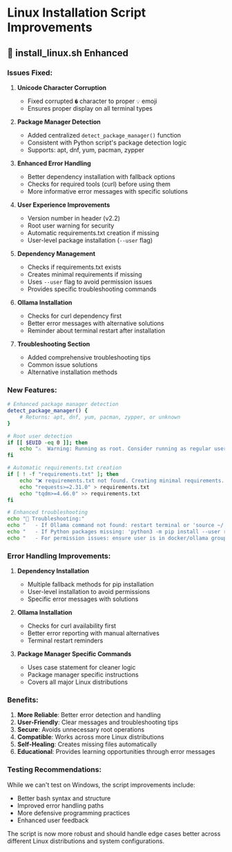 # Linux Installation Script Improvements

## 🔧 **install_linux.sh Enhanced**

### **Issues Fixed:**

1. **Unicode Character Corruption**
   - Fixed corrupted `�` character to proper `💡` emoji
   - Ensures proper display on all terminal types

2. **Package Manager Detection**
   - Added centralized `detect_package_manager()` function
   - Consistent with Python script's package detection logic
   - Supports: apt, dnf, yum, pacman, zypper

3. **Enhanced Error Handling**
   - Better dependency installation with fallback options
   - Checks for required tools (curl) before using them
   - More informative error messages with specific solutions

4. **User Experience Improvements**
   - Version number in header (v2.2)
   - Root user warning for security
   - Automatic requirements.txt creation if missing
   - User-level package installation (`--user` flag)

5. **Dependency Management**
   - Checks if requirements.txt exists
   - Creates minimal requirements if missing
   - Uses `--user` flag to avoid permission issues
   - Provides specific troubleshooting commands

6. **Ollama Installation**
   - Checks for curl dependency first
   - Better error messages with alternative solutions
   - Reminder about terminal restart after installation

7. **Troubleshooting Section**
   - Added comprehensive troubleshooting tips
   - Common issue solutions
   - Alternative installation methods

### **New Features:**

```bash
# Enhanced package manager detection
detect_package_manager() {
    # Returns: apt, dnf, yum, pacman, zypper, or unknown
}

# Root user detection
if [[ $EUID -eq 0 ]]; then
    echo "⚠️  Warning: Running as root. Consider running as regular user."
fi

# Automatic requirements.txt creation
if [ ! -f "requirements.txt" ]; then
    echo "❌ requirements.txt not found. Creating minimal requirements..."
    echo "requests>=2.31.0" > requirements.txt
    echo "tqdm>=4.66.0" >> requirements.txt
fi

# Enhanced troubleshooting
echo "🔧 Troubleshooting:"
echo "   - If Ollama command not found: restart terminal or 'source ~/.bashrc'"
echo "   - If Python packages missing: 'python3 -m pip install --user requests tqdm'"
echo "   - For permission issues: ensure user is in docker/ollama groups"
```

### **Error Handling Improvements:**

1. **Dependency Installation**
   - Multiple fallback methods for pip installation
   - User-level installation to avoid permissions
   - Specific error messages with solutions

2. **Ollama Installation**
   - Checks for curl availability first
   - Better error reporting with manual alternatives
   - Terminal restart reminders

3. **Package Manager Specific Commands**
   - Uses case statement for cleaner logic
   - Package manager specific instructions
   - Covers all major Linux distributions

### **Benefits:**

1. **More Reliable**: Better error detection and handling
2. **User-Friendly**: Clear messages and troubleshooting tips
3. **Secure**: Avoids unnecessary root operations
4. **Compatible**: Works across more Linux distributions
5. **Self-Healing**: Creates missing files automatically
6. **Educational**: Provides learning opportunities through error messages

### **Testing Recommendations:**

While we can't test on Windows, the script improvements include:
- Better bash syntax and structure
- Improved error handling paths
- More defensive programming practices
- Enhanced user feedback

The script is now more robust and should handle edge cases better across different Linux distributions and system configurations.
